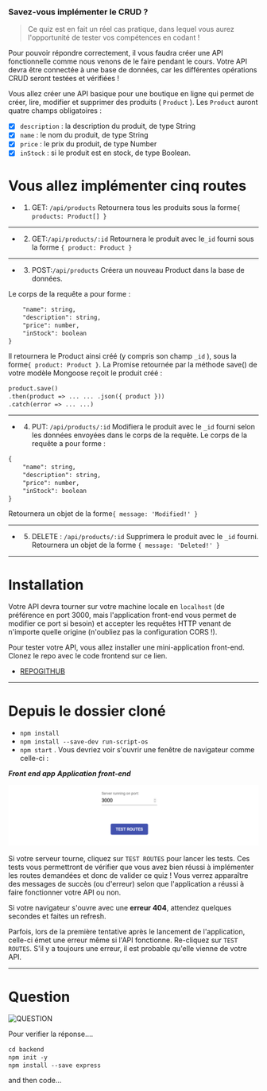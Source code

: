 ### Savez-vous implémenter le CRUD ?

> Ce quiz est en fait un réel cas pratique, dans lequel vous aurez l'opportunité de tester vos compétences en codant !

Pour pouvoir répondre correctement, il vous faudra créer une API fonctionnelle comme nous venons de le faire pendant le cours. Votre API devra être connectée à une base de données, car les différentes opérations CRUD seront testées et vérifiées !

Vous allez créer une API basique pour une boutique en ligne qui permet de créer, lire, modifier et supprimer des produits ( `Product` ). Les `Product` auront quatre champs obligatoires :

- [x] `description` : la description du produit, de type String
- [x] `name` : le nom du produit, de type String
- [x] `price` : le prix du produit, de type Number
- [x] `inStock` : si le produit est en stock, de type Boolean.

# Vous allez implémenter cinq routes

- 1. GET: `/api/products`
Retournera tous les produits sous la forme`{ products: Product[] }`
***

- 2. GET:`/api/products/:id`
Retournera le produit avec le`_id` fourni sous la forme `{ product: Product }`
***

- 3. POST:`/api/products`
Créera un nouveau Product dans la base de données.

Le corps de la requête a pour forme :

```{
    "name": string,
    "description": string,
    "price": number,
    "inStock": boolean
}
```

Il retournera le Product ainsi créé (y compris son champ `_id` ), sous la forme`{ product: Product }`.
La Promise retournée par la méthode save() de votre modèle Mongoose reçoit le produit créé :

```
product.save()
.then(product => ... ... .json({ product }))
.catch(error => ... ...)
```
***

- 4. PUT: `/api/products/:id`
Modifiera le produit avec le `_id` fourni selon les données envoyées dans le corps de la requête.
Le corps de la requête a pour forme :
```
{
    "name": string,
    "description": string,
    "price": number,
    "inStock": boolean
}
```
Retournera un objet de la forme`{ message: 'Modified!' }`
***
- 5. DELETE : `/api/products/:id`
Supprimera le produit avec le `_id` fourni.
Retournera un objet de la forme `{ message: 'Deleted!' }`
***

# Installation 

Votre API devra tourner sur votre machine locale en `localhost` (de préférence en port 3000, mais l'application front-end vous permet de modifier ce port si besoin) et accepter les requêtes HTTP venant de n'importe quelle origine (n'oubliez pas la configuration CORS !).

Pour tester votre API, vous allez installer une mini-application front-end.    
Clonez le repo avec le code frontend sur ce lien.    
* [REPOGITHUB](./Savez-vous-implémenter-le-CRUD-OpenClassrooms.png)

***

# **Depuis** le dossier cloné

* `npm install`
* `npm install --save-dev run-script-os` 
* `npm start` . Vous devriez voir s'ouvrir une fenêtre de navigateur comme celle-ci :

***Front end app***
***Application front-end***

![FENETRE](./imgport.png)

Si votre serveur tourne, cliquez sur `TEST ROUTES` pour lancer les tests. Ces tests vous permettront de vérifier que vous avez bien réussi à implémenter les routes demandées et donc de valider ce quiz ! Vous verrez apparaître des messages de succès (ou d'erreur) selon que l'application a réussi à faire fonctionner votre API ou non.


Si votre navigateur s'ouvre avec une **erreur 404**, attendez quelques secondes et faites un refresh.

Parfois, lors de la première tentative après le lancement de l'application, celle-ci émet une erreur même si l'API fonctionne. Re-cliquez sur `TEST ROUTES`. S'il y a toujours une erreur, il est probable qu'elle vienne de votre API.
***
# Question 

![QUESTION](./Savez-vous-implémenter-le-CRUD-OpenClassrooms.png)

Pour verifier la réponse....

```
cd backend
npm init -y
npm install --save express
```
and then code...